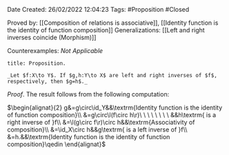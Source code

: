 <br />
<br />

Date Created: 26/02/2022 12:04:23
Tags: #Proposition #Closed 

Proved by: [[Composition of relations is associative]], [[Identity function is the identity of function composition]]
Generalizations: [[Left and right inverses coincide (Morphism)]]

Counterexamples: _Not Applicable_

``` ad-Proposition
title: Proposition.

_Let $f:X\to Y$. If $g,h:Y\to X$ are left and right inverses of $f$, respectively, then $g=h$._

```

_Proof_. The result follows from the following computation:

$\begin{alignat}{2}
    g&=g\circ\id_Y&&\textrm{Identity function is the identity of function composition}\\
    &=g\circ\l(f\circ h\r)\ \ \ \ \ \ \ \ &&h\textrm{ is a right inverse of }f\\
    &=\l(g\circ f\r)\circ h&&\textrm{Associativity of composition}\\
    &=\id_X\circ h&&g\textrm{ is a left inverse of }f\\
    &=h.&&\textrm{Identity function is the identity of function composition}\qedin
\end{alignat}$
